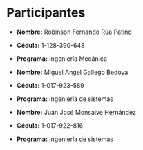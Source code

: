 # Participantes

- **Nombre:** Robinson Fernando Rúa Patiño  
- **Cédula:** 1-128-390-648  
- **Programa:** Ingeniería Mecánica

- **Nombre:** Miguel Angel Gallego Bedoya  
- **Cédula:** 1-017-923-589  
- **Programa:** Ingeniería de sistemas

- **Nombre:** Juan José Monsalve Hernández  
- **Cédula:** 1-017-922-816  
- **Programa:** Ingeniería de sistemas